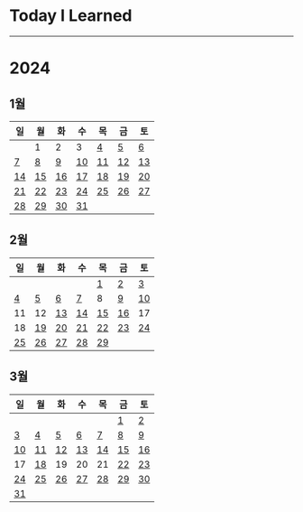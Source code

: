 # Today I Learned

---

# 2024

## 1월

| 일                                                                    | 월                                                                    | 화                                                                    | 수                                                                    | 목                                                                    | 금                                                                    | 토                                                                    |
| --------------------------------------------------------------------- | --------------------------------------------------------------------- | --------------------------------------------------------------------- | --------------------------------------------------------------------- | --------------------------------------------------------------------- | --------------------------------------------------------------------- | --------------------------------------------------------------------- |
|                                                                       | 1                                                                     | 2                                                                     | 3                                                                     | [4](https://github.com/Feat3719/TIL/blob/main/2024-01/2024-01-04.md)  | [5](https://github.com/Feat3719/TIL/blob/main/2024-01/2024-01-05.md)  | [6](https://github.com/Feat3719/TIL/blob/main/2024-01/2024-01-06.md)  |
| [7](https://github.com/Feat3719/TIL/blob/main/2024-01/2024-01-07.md)  | [8](https://github.com/Feat3719/TIL/blob/main/2024-01/2024-01-08.md)  | [9](https://github.com/Feat3719/TIL/blob/main/2024-01/2024-01-09.md)  | [10](https://github.com/Feat3719/TIL/blob/main/2024-01/2024-01-10.md) | [11](https://github.com/Feat3719/TIL/blob/main/2024-01/2024-01-11.md) | [12](https://github.com/Feat3719/TIL/blob/main/2024-01/2024-01-12.md) | [13](https://github.com/Feat3719/TIL/blob/main/2024-01/2024-01-13.md) |
| [14](https://github.com/Feat3719/TIL/blob/main/2024-01/2024-01-14.md) | [15](https://github.com/Feat3719/TIL/blob/main/2024-01/2024-01-15.md) | [16](https://github.com/Feat3719/TIL/blob/main/2024-01/2024-01-16.md) | [17](https://github.com/Feat3719/TIL/blob/main/2024-01/2024-01-17.md) | [18](https://github.com/Feat3719/TIL/blob/main/2024-01/2024-01-18.md) | [19](https://github.com/Feat3719/TIL/blob/main/2024-01/2024-01-19.md) | [20](https://github.com/Feat3719/TIL/blob/main/2024-01/2024-01-20.md) |
| [21](https://github.com/Feat3719/TIL/blob/main/2024-01/2024-01-21.md) | [22](https://github.com/Feat3719/TIL/blob/main/2024-01/2024-01-22.md) | [23](https://github.com/Feat3719/TIL/blob/main/2024-01/2024-01-23.md) | [24](https://github.com/Feat3719/TIL/blob/main/2024-01/2024-01-24.md) | [25](https://github.com/Feat3719/TIL/blob/main/2024-01/2024-01-25.md) | [26](https://github.com/Feat3719/TIL/blob/main/2024-01/2024-01-26.md) | [27](https://github.com/Feat3719/TIL/blob/main/2024-01/2024-01-27.md) |
| [28](https://github.com/Feat3719/TIL/blob/main/2024-01/2024-01-28.md) | [29](https://github.com/Feat3719/TIL/blob/main/2024-01/2024-01-29.md) | [30](https://github.com/Feat3719/TIL/blob/main/2024-01/2024-01-30.md) | [31](https://github.com/Feat3719/TIL/blob/main/2024-01/2024-01-31.md) |

## 2월

| 일                                                                    | 월                                                                    | 화                                                                    | 수                                                                    | 목                                                                    | 금                                                                    | 토                                                                    |
| --------------------------------------------------------------------- | --------------------------------------------------------------------- | --------------------------------------------------------------------- | --------------------------------------------------------------------- | --------------------------------------------------------------------- | --------------------------------------------------------------------- | --------------------------------------------------------------------- |
|                                                                       |                                                                       |                                                                       |                                                                       | [1](https://github.com/Feat3719/TIL/blob/main/2024-02/2024-02-01.md)  | [2](https://github.com/Feat3719/TIL/blob/main/2024-02/2024-02-02.md)  | [3](https://github.com/Feat3719/TIL/blob/main/2024-02/2024-02-03.md)  |
| [4](https://github.com/Feat3719/TIL/blob/main/2024-02/2024-02-04.md)  | [5](https://github.com/Feat3719/TIL/blob/main/2024-02/2024-02-05.md)  | [6](https://github.com/Feat3719/TIL/blob/main/2024-02/2024-02-06.md)  | [7](https://github.com/Feat3719/TIL/blob/main/2024-02/2024-02-07.md)  | 8                                                                     | [9](https://github.com/Feat3719/TIL/blob/main/2024-02/2024-02-09.md)  | [10](https://github.com/Feat3719/TIL/blob/main/2024-02/2024-02-10.md) |
| 11                                                                    | 12                                                                    | [13](https://github.com/Feat3719/TIL/blob/main/2024-02/2024-02-13.md) | [14](https://github.com/Feat3719/TIL/blob/main/2024-02/2024-02-14.md) | [15](https://github.com/Feat3719/TIL/blob/main/2024-02/2024-02-15.md) | [16](https://github.com/Feat3719/TIL/blob/main/2024-02/2024-02-16.md) | 17                                                                    |
| 18                                                                    | [19](https://github.com/Feat3719/TIL/blob/main/2024-02/2024-02-19.md) | [20](https://github.com/Feat3719/TIL/blob/main/2024-02/2024-02-20.md) | [21](https://github.com/Feat3719/TIL/blob/main/2024-02/2024-02-21.md) | [22](https://github.com/Feat3719/TIL/blob/main/2024-02/2024-02-22.md) | [23](https://github.com/Feat3719/TIL/blob/main/2024-02/2024-02-23.md) | [24](https://github.com/Feat3719/TIL/blob/main/2024-02/2024-02-24.md) |
| [25](https://github.com/Feat3719/TIL/blob/main/2024-02/2024-02-25.md) | [26](https://github.com/Feat3719/TIL/blob/main/2024-02/2024-02-26.md) | [27](https://github.com/Feat3719/TIL/blob/main/2024-02/2024-02-27.md) | [28](https://github.com/Feat3719/TIL/blob/main/2024-02/2024-02-28.md) | [29](https://github.com/Feat3719/TIL/blob/main/2024-02/2024-02-29.md) |                                                                       |                                                                       |

## 3월

| 일                                                                    | 월                                                                    | 화                                                                    | 수                                                                    | 목                                                                    | 금                                                                    | 토                                                                    |
| --------------------------------------------------------------------- | --------------------------------------------------------------------- | --------------------------------------------------------------------- | --------------------------------------------------------------------- | --------------------------------------------------------------------- | --------------------------------------------------------------------- | --------------------------------------------------------------------- |
|                                                                       |                                                                       |                                                                       |                                                                       |                                                                       | [1](https://github.com/Feat3719/TIL/blob/main/2024-03/2024-03-01.md)  | [2](https://github.com/Feat3719/TIL/blob/main/2024-03/2024-03-02.md)  |
| [3](https://github.com/Feat3719/TIL/blob/main/2024-03/2024-03-03.md)  | [4](https://github.com/Feat3719/TIL/blob/main/2024-03/2024-03-04.md)  | [5](https://github.com/Feat3719/TIL/blob/main/2024-03/2024-03-05.md)  | [6](https://github.com/Feat3719/TIL/blob/main/2024-03/2024-03-06.md)  | [7](https://github.com/Feat3719/TIL/blob/main/2024-03/2024-03-07.md)  | [8](https://github.com/Feat3719/TIL/blob/main/2024-03/2024-03-08.md)  | [9](https://github.com/Feat3719/TIL/blob/main/2024-03/2024-03-09.md)  |
| [10](https://github.com/Feat3719/TIL/blob/main/2024-03/2024-03-10.md) | [11](https://github.com/Feat3719/TIL/blob/main/2024-03/2024-03-11.md) | [12](https://github.com/Feat3719/TIL/blob/main/2024-03/2024-03-12.md) | [13](https://github.com/Feat3719/TIL/blob/main/2024-03/2024-03-13.md) | [14](https://github.com/Feat3719/TIL/blob/main/2024-03/2024-03-14.md) | [15](https://github.com/Feat3719/TIL/blob/main/2024-03/2024-03-15.md) | [16](https://github.com/Feat3719/TIL/blob/main/2024-03/2024-03-16.md) |
| 17                                                                    | [18](https://github.com/Feat3719/TIL/blob/main/2024-03/2024-03-18.md) | 19                                                                    | 20                                                                    | 21                                                                    | [22](https://github.com/Feat3719/TIL/blob/main/2024-03/2024-03-22.md) | [23](https://github.com/Feat3719/TIL/blob/main/2024-03/2024-03-23.md) |
| [24](https://github.com/Feat3719/TIL/blob/main/2024-03/2024-03-24.md) | [25](https://github.com/Feat3719/TIL/blob/main/2024-03/2024-03-25.md) | [26](https://github.com/Feat3719/TIL/blob/main/2024-03/2024-03-26.md) | [27](https://github.com/Feat3719/TIL/blob/main/2024-03/2024-03-27.md) | [28](https://github.com/Feat3719/TIL/blob/main/2024-03/2024-03-28.md) | [29](https://github.com/Feat3719/TIL/blob/main/2024-03/2024-03-29.md) | [30](https://github.com/Feat3719/TIL/blob/main/2024-03/2024-03-30.md) |
| [31](https://github.com/Feat3719/TIL/blob/main/2024-03/2024-03-31.md) |                                                                       |                                                                       |                                                                       |                                                                       |                                                                       |                                                                       |

